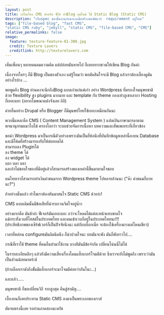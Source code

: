```yaml
---
layout: post
title: เกริ่นเรื่อง CMS สำหรับ ซีรีส์ ทำBlog ยุคใหม่ ใช้ Static Blog (Static CMS)
description: "เก็บspec ของชิ้นงานก่อนจะลงมือสร้างซอฟต์แวร์  requirement อยู่ไหน"
tags: ["file-based blog", "fast CMS", 
"static CMS ruby", "jekyll", "static CMS", "file-based CMS", "CMS"]
relative_permalinks: false
image:
  feature: texture-feature-01-300.jpg
  credit: Texture Lovers
  creditlink: http://texturelovers.com
---
```


เห็นเพื่อนๆ หลายคนคมความคิด แต่ปล่อยมันหายไป ก็เลยอยากชวนให้เขียน Blog กันค่ะ

เนื่องจากใครๆ ก็มี Blog เป็นของตัวเอง แต่รู้ไหมว่า พอตัดสินใจจะมี Blog แล้วเราต้องเลี้ยงดูมันอย่างไรบ้าง ...

พอพูดถึง Blog ท่านคงจะนึกถึงBlog แบบเก่าแก่แต่เก๋า อย่าง Wordpress ที่ครองใจมนุษยชาติด้วย
flexibility สูง
plugins มากมาย
และ template กับ theme กองเท่าภูเขาเลากา
Hosting ก็เยอะแยะ (อยากโฆษณาแฝงจังเลย อิอิ)

ค่ายอื่นอย่าง Drupal หรือ Blogger ก็มีมุนษย์ไทยใช้เยอะเหมือนกันนะ

พวกนี้แหละคือ CMS ( Content Management System ) แปลเป้นภาษามารดาตามพจนานุกรมแมวใบไม้ ครองโลกว่า ระบบช่วยจัดการเนื้อหา บทความและสัพเพเหระที่เกี่ยวข้อง

ขอนำ Wordpress มาเป็นกรณีตัวอย่างเพราะมันเป็นยี่ห้อนึงที่บันทึกข้อมูลเหล่านี้ลงบน Database<br/>
และมีโค้ดที่สร้างมารองรับให้ต่อยอดได้<br/>
สามารถลง Pluginได้<br/>
ลง theme ได้<br/>
ลง widget ได้<br/>
บลา บลา บลา<br/>
และถ้าไม่ชอบใจของที่มีอยู่แล้วก็สามารถสร้างของเหล่านี้ขึ้นมาตามใจชอบ

คนไทยเราก็สามารถทำเงินค่าขนมจาก Wordpress theme ไปหลายล้านนะ ("ห๊ะ ค่าขนมกี่บาทนะ?")

ถ้าอย่างนั้นแล้ว ทำไมเราต้องหันมาสนใจ Static CMS ด้วยง่ะ!

CMS แบบเดิมนั้นมีข้อเสียที่น่ารบกวนจิตใจอยู่น๊าา

อย่างแรกคือ มันช้าอ่ะ ฟีเจอร์มันเยอะแยะ กว่าจะโหลดได้แต่ละหน้าแทบขาดใจ <br/>
แม้กระทั่งเวบที่โฮสต์ในประเทศไทย และคนเข้าเวบก็อยู่ในประเทศไทยนะ!!!<br/>
(ประสิทธิภาพของเซิร์ฟเวอร์ก็เป็นปัจจัยนึงนะ แต่กับบล็อกเนี่ย จะต้องใช้เครื่องแรงแค่ไหนเชียว)

เวลาที่หล่อน configureมันผิดนิดนึง ก็น่าปวดใจนะ บทมันจะพัง มันก็พังยาวไป....

กรณีที่เราใช้ theme ที่คนอื่นทำมาใช้งาน บางทีมันมีข้อจำกัด เปลี่ยนโน่นนี่ไม่ได้

ในรายละเอียดลึกๆ แล้วยังมีความเสี่ยงเรื่องโดนแฮ็กเกอร์โจมตีด้วย ซึงเราจะยังไม่พูดถึง เพราะว่ามันเป็นส่วนน้อยมาคร่ะช์

(ถ้าบล็อกเราดังถึงขั้นมีแฮ็กเกอร์จะมาโจมตีค่อยว่ากันโนะ...)

และแล้ว.....

มนุษยชาติ ก็ขอเปลี่ยนวิถี จากสูงสุด คืนสู่สามัญ....

เบื้องบนก็เลยประทาน Static CMS ลงมาเป็นพระเอกของเราส์

ตัดจบตรงนี้เลย รออ่านภาคสองนะครัช

